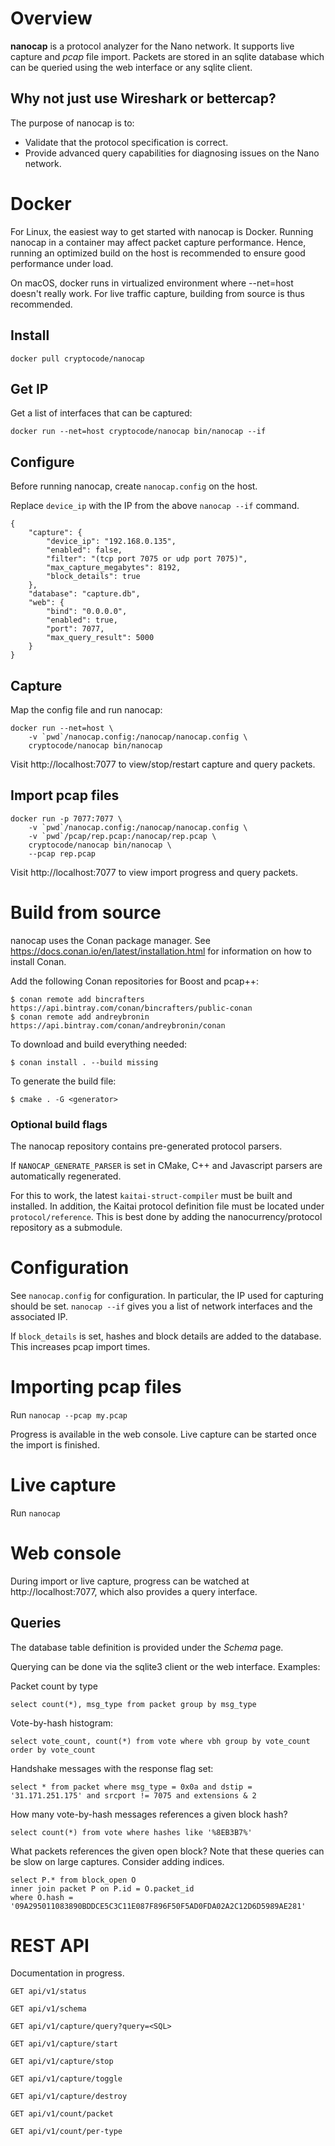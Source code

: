 # Overview

**nanocap** is a protocol analyzer for the Nano network. It supports live capture and *pcap* file import. Packets are stored in an sqlite database which can be queried using the web interface or any sqlite client.

## Why not just use Wireshark or bettercap?

The purpose of nanocap is to:

* Validate that the protocol specification is correct.
* Provide advanced query capabilities for diagnosing issues on the Nano network.

# Docker

For Linux, the easiest way to get started with nanocap is Docker. Running nanocap in a container may affect packet capture performance. Hence, running an optimized build on the host is recommended to ensure good performance under load.

On macOS, docker runs in virtualized environment where --net=host doesn't really work. For live traffic capture, building from source is thus recommended.

## Install

```
docker pull cryptocode/nanocap
```

## Get IP

Get a list of interfaces that can be captured:

```
docker run --net=host cryptocode/nanocap bin/nanocap --if
```

## Configure

Before running nanocap, create `nanocap.config` on the host.

Replace `device_ip` with the IP from the above `nanocap --if` command.

```
{
    "capture": {
        "device_ip": "192.168.0.135",
        "enabled": false,
        "filter": "(tcp port 7075 or udp port 7075)",
        "max_capture_megabytes": 8192,
        "block_details": true
    },
    "database": "capture.db",
    "web": {
        "bind": "0.0.0.0",
        "enabled": true,
        "port": 7077,
        "max_query_result": 5000
    }
}
```

## Capture

Map the config file and run nanocap:

```
docker run --net=host \
	-v `pwd`/nanocap.config:/nanocap/nanocap.config \
	cryptocode/nanocap bin/nanocap
```

Visit http://localhost:7077 to view/stop/restart capture and query packets.

## Import pcap files

```
docker run -p 7077:7077 \
	-v `pwd`/nanocap.config:/nanocap/nanocap.config \
	-v `pwd`/pcap/rep.pcap:/nanocap/rep.pcap \
	cryptocode/nanocap bin/nanocap \
	--pcap rep.pcap
```

Visit http://localhost:7077 to view import progress and query packets.


# Build from source

nanocap uses the Conan package manager. See https://docs.conan.io/en/latest/installation.html for information on how to install Conan.

Add the following Conan repositories for Boost and pcap++:

```
$ conan remote add bincrafters https://api.bintray.com/conan/bincrafters/public-conan
$ conan remote add andreybronin https://api.bintray.com/conan/andreybronin/conan
```

To download and build everything needed:

```
$ conan install . --build missing
```

To generate the build file:

```
$ cmake . -G <generator>
```

### Optional build flags

The nanocap repository contains pre-generated protocol parsers.

If `NANOCAP_GENERATE_PARSER` is set in CMake, C++ and Javascript parsers are automatically regenerated.

For this to work, the latest `kaitai-struct-compiler` must be built and installed. In addition, the Kaitai protocol definition file must be located under `protocol/reference`. This is best done by adding the nanocurrency/protocol repository as a submodule.


# Configuration

See `nanocap.config` for configuration. In particular, the IP used for capturing should be set. `nanocap --if` gives you a list of network interfaces and the associated IP.

If `block_details` is set, hashes and block details are added to the database. This increases pcap import times.

# Importing pcap files

Run `nanocap --pcap my.pcap`

Progress is available in the web console. Live capture can be started once the import is finished.

# Live capture

Run `nanocap`

# Web console

During import or live capture, progress can be watched at http://localhost:7077, which also provides a query interface.

## Queries

The database table definition is provided under the *Schema* page.

Querying can be done via the sqlite3 client or the web interface. Examples:

Packet count by type

```
select count(*), msg_type from packet group by msg_type
```

Vote-by-hash histogram:

```
select vote_count, count(*) from vote where vbh group by vote_count order by vote_count
```

Handshake messages with the response flag set:

```
select * from packet where msg_type = 0x0a and dstip = '31.171.251.175' and srcport != 7075 and extensions & 2
```

How many vote-by-hash messages references a given block hash?

```
select count(*) from vote where hashes like '%8EB3B7%'
```

What packets references the given open block? Note that these queries can be slow on large captures. Consider adding indices.

```
select P.* from block_open O
inner join packet P on P.id = O.packet_id
where O.hash = '09A295011083890BDDCE5C3C11E087F896F50F5AD0FDA02A2C12D6D5989AE281'
```

# REST API

Documentation in progress.

```
GET api/v1/status
```

```
GET api/v1/schema
```

```
GET api/v1/capture/query?query=<SQL>
```

```
GET api/v1/capture/start
```

```
GET api/v1/capture/stop
```

```
GET api/v1/capture/toggle
```

```
GET api/v1/capture/destroy
```

```
GET api/v1/count/packet
```

```
GET api/v1/count/per-type
```



